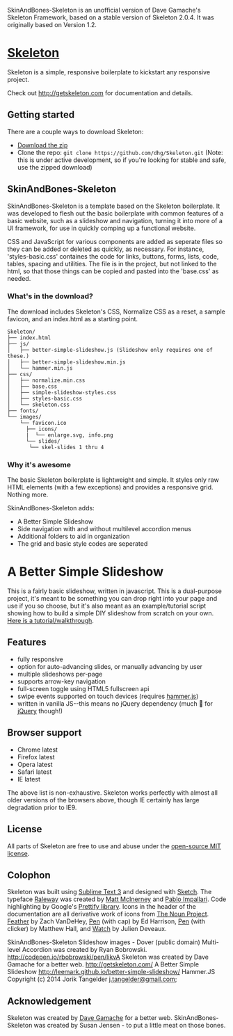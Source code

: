 SkinAndBones-Skeleton is an unofficial version of Dave Gamache's Skeleton Framework, based on a stable version of Skeleton 2.0.4. It was originally based on Version 1.2.

# [Skeleton](http://getskeleton.com)
Skeleton is a simple, responsive boilerplate to kickstart any responsive project.

Check out <http://getskeleton.com> for documentation and details.

## Getting started

There are a couple ways to download Skeleton:
- [Download the zip](https://github.com/dhg/Skeleton/releases/download/2.0.4/Skeleton-2.0.4.zip)
- Clone the repo: `git clone https://github.com/dhg/Skeleton.git` (Note: this is under active development, so if you're looking for stable and safe, use the zipped download)

## SkinAndBones-Skeleton
SkinAndBones-Skeleton is a template based on the Skeleton boilerplate. It was developed to flesh out the basic boilerplate with common features of a basic website, such as a slideshow and navigation, turning it into more of a UI framework, for use in quickly comping up a functional website.

CSS and JavaScript for various components are added as seperate files so they can be added or deleted as quickly, as necessary. For instance, 'styles-basic.css' containes the code for links, buttons, forms, lists, code, tables, spacing and utilities. The file is in the project, but not linked to the html, so that those things can be copied and pasted into the 'base.css' as needed. 

### What's in the download?

The download includes Skeleton's CSS, Normalize CSS as a reset, a sample favicon, and an index.html as a starting point.

```
Skeleton/
├── index.html
├── js/
│   ├── better-simple-slideshow.js (Slideshow only requires one of these.)
│   ├── better-simple-slideshow.min.js
│   └── hammer.min.js
├── css/
│   ├── normalize.min.css
│   ├── base.css
│   ├── simple-slideshow-styles.css
│   ├── styles-basic.css
│   └── skeleton.css
├── fonts/
└── images/
    └── favicon.ico
      ├── icons/
      |  └── enlarge.svg, info.png
      └── slides/
       └── skel-slides 1 thru 4

```

### Why it's awesome

The basic Skeleton boilerplate is lightweight and simple. It styles only raw HTML elements (with a few exceptions) and provides a responsive grid. Nothing more.

SkinAndBones-Skeleton adds:
- A Better Simple Slideshow
- Side navigation with and without multilevel accordion menus
- Additional folders to aid in organization
- The grid and basic style codes are seperated

# A Better Simple Slideshow
This is a fairly basic slideshow, written in javascript. This is a dual-purpose project, it's meant to be something you can drop right into your page and use if you so choose, but it's also meant as an example/tutorial script showing how to build a simple DIY slideshow from scratch on your own. [Here is a tutorial/walkthrough](http://themarklee.com/2014/10/05/better-simple-slideshow/).

## Features
* fully responsive
* option for auto-advancing slides, or manually advancing by user
* multiple slideshows per-page
* supports arrow-key navigation
* full-screen toggle using HTML5 fullscreen api
* swipe events supported on touch devices (requires [hammer.js](https://github.com/hammerjs/hammer.js))
* written in vanilla JS--this means no jQuery dependency (much :sparkling_heart: for [jQuery](https://github.com/jquery/jquery) though!)

## Browser support

- Chrome latest
- Firefox latest
- Opera latest
- Safari latest
- IE latest

The above list is non-exhaustive. Skeleton works perfectly with almost all older versions of the browsers above, though IE certainly has large degradation prior to IE9.

## License

All parts of Skeleton are free to use and abuse under the [open-source MIT license](https://github.com/dhg/Skeleton/blob/master/LICENSE.md).


## Colophon

Skeleton was built using [Sublime Text 3](http://www.sublimetext.com/3) and designed with [Sketch](http://bohemiancoding.com/sketch). The typeface [Raleway](http://www.google.com/fonts/specimen/Raleway) was created by [Matt McInerney](http://matt.cc/) and [Pablo Impallari](http://www.impallari.com/). Code highlighting by Google's [Prettify library](https://code.google.com/p/google-code-prettify/). Icons in the header of the documentation are all derivative work of icons from [The Noun Project](http://thenounproject.com). [Feather](http://thenounproject.com/term/feather/22073) by Zach VanDeHey, [Pen](http://thenounproject.com/term/pen/21163) (with cap) by Ed Harrison, [Pen](http://thenounproject.com/term/pen/32847) (with clicker) by Matthew Hall, and [Watch](http://thenounproject.com/term/watch/48015) by Julien Deveaux.

SkinAndBones-Skeleton
Slideshow images - Dover (public domain)
Multi-level Accordion was created by Ryan Bobrowski. http://codepen.io/rbobrowski/pen/likvA
Skeleton was created by Dave Gamache for a better web. http://getskeleton.com/
A Better Simple Slideshow http://leemark.github.io/better-simple-slideshow/
Hammer.JS Copyright (c) 2014 Jorik Tangelder <j.tangelder@gmail.com>;

## Acknowledgement
Skeleton was created by [Dave Gamache](https://twitter.com/dhg) for a better web.
SkinAndBones-Skeleton was created by Susan Jensen - to put a little meat on those bones.